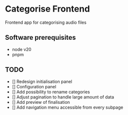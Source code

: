 # Categorise Frontend

Frontend app for categorising audio files

## Software prerequisites

- node v20
- pnpm

## TODO

- [] Redesign initialisation panel
- [] Configuration panel
- [] Add possibility to rename categories
- [] Adjust pagination to handle large amount of data
- [] Add preview of finalisation
- [] Add navigation menu accessible from every subpage

